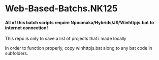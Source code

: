 # Web-Based-Batchs.NK125

#### All of this batch scripts require Npocmaka/Hybrids/JS/Winhttpjs.bat to internet connection!

This repo is only to save a list of projects that i made locally

In order to function properly, copy winhttpjs.bat along to any bat code in subfolders.
